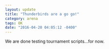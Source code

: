 ```yaml
---
layout: update
title: "Thunderbirds are a go go!"
category: arena
tags: OK
date: "2016-04-20 04:05:12 -0400"
---
```


We are done testing tournament scripts...for now.
